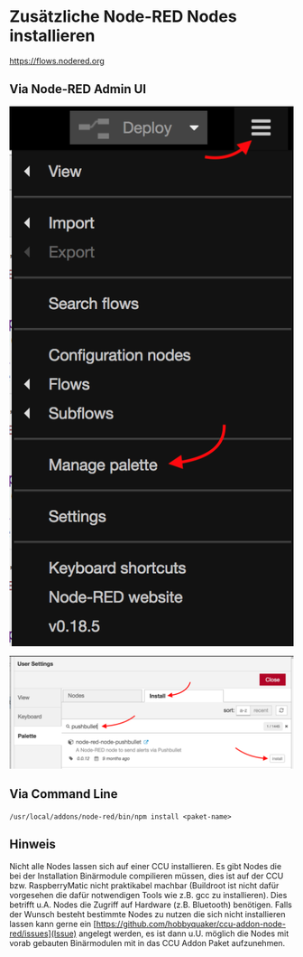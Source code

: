 # Zusätzliche Node-RED Nodes installieren

https://flows.nodered.org


## Via Node-RED Admin UI

![](images/node-install-1.png)

![](images/node-install-2.png)


## Via Command Line

`/usr/local/addons/node-red/bin/npm install <paket-name>`


## Hinweis 

Nicht alle Nodes lassen sich auf einer CCU installieren. Es gibt Nodes die bei der Installation Binärmodule compilieren 
müssen, dies ist auf der CCU bzw. RaspberryMatic nicht praktikabel machbar (Buildroot ist nicht dafür vorgesehen die 
dafür notwendigen Tools wie z.B. gcc zu installieren). Dies betrifft u.A. Nodes die Zugriff auf Hardware (z.B. 
Bluetooth) benötigen. Falls der Wunsch besteht bestimmte Nodes zu nutzen die sich nicht installieren lassen kann gerne 
ein [https://github.com/hobbyquaker/ccu-addon-node-red/issues](Issue) angelegt werden, es ist dann u.U. möglich die 
Nodes mit vorab gebauten Binärmodulen mit in das CCU Addon Paket aufzunehmen.


